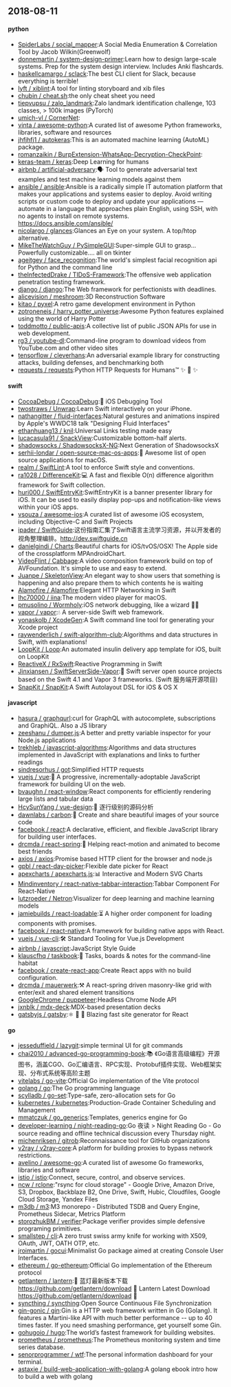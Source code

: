 ## 2018-08-11

#### python
* [SpiderLabs / social_mapper](https://github.com/SpiderLabs/social_mapper):A Social Media Enumeration & Correlation Tool by Jacob Wilkin(Greenwolf)
* [donnemartin / system-design-primer](https://github.com/donnemartin/system-design-primer):Learn how to design large-scale systems. Prep for the system design interview. Includes Anki flashcards.
* [haskellcamargo / sclack](https://github.com/haskellcamargo/sclack):The best CLI client for Slack, because everything is terrible!
* [lyft / xiblint](https://github.com/lyft/xiblint):A tool for linting storyboard and xib files
* [chubin / cheat.sh](https://github.com/chubin/cheat.sh):the only cheat sheet you need
* [tiepvupsu / zalo_landmark](https://github.com/tiepvupsu/zalo_landmark):Zalo landmark identification challenge, 103 classes, > 100k images (PyTorch)
* [umich-vl / CornerNet](https://github.com/umich-vl/CornerNet):
* [vinta / awesome-python](https://github.com/vinta/awesome-python):A curated list of awesome Python frameworks, libraries, software and resources
* [jhfjhfj1 / autokeras](https://github.com/jhfjhfj1/autokeras):This is an automated machine learning (AutoML) package.
* [romanzaikin / BurpExtension-WhatsApp-Decryption-CheckPoint](https://github.com/romanzaikin/BurpExtension-WhatsApp-Decryption-CheckPoint):
* [keras-team / keras](https://github.com/keras-team/keras):Deep Learning for humans
* [airbnb / artificial-adversary](https://github.com/airbnb/artificial-adversary):🗣️
Tool to generate adversarial text examples and test machine learning models against them
* [ansible / ansible](https://github.com/ansible/ansible):Ansible is a radically simple IT automation platform that makes your applications and systems easier to deploy. Avoid writing scripts or custom code to deploy and update your applications — automate in a language that approaches plain English, using SSH, with no agents to install on remote systems. https://docs.ansible.com/ansible/
* [nicolargo / glances](https://github.com/nicolargo/glances):Glances an Eye on your system. A top/htop alternative.
* [MikeTheWatchGuy / PySimpleGUI](https://github.com/MikeTheWatchGuy/PySimpleGUI):Super-simple GUI to grasp... Powerfully customizable.... all on tkinter
* [ageitgey / face_recognition](https://github.com/ageitgey/face_recognition):The world's simplest facial recognition api for Python and the command line
* [theInfectedDrake / TIDoS-Framework](https://github.com/theInfectedDrake/TIDoS-Framework):The offensive web application penetration testing framework.
* [django / django](https://github.com/django/django):The Web framework for perfectionists with deadlines.
* [alicevision / meshroom](https://github.com/alicevision/meshroom):3D Reconstruction Software
* [kitao / pyxel](https://github.com/kitao/pyxel):A retro game development environment in Python
* [zotroneneis / harry_potter_universe](https://github.com/zotroneneis/harry_potter_universe):Awesome Python features explained using the world of Harry Potter
* [toddmotto / public-apis](https://github.com/toddmotto/public-apis):A collective list of public JSON APIs for use in web development.
* [rg3 / youtube-dl](https://github.com/rg3/youtube-dl):Command-line program to download videos from YouTube.com and other video sites
* [tensorflow / cleverhans](https://github.com/tensorflow/cleverhans):An adversarial example library for constructing attacks, building defenses, and benchmarking both
* [requests / requests](https://github.com/requests/requests):Python HTTP Requests for Humans™
✨
🍰
✨

#### swift
* [CocoaDebug / CocoaDebug](https://github.com/CocoaDebug/CocoaDebug):🚀
iOS Debugging Tool
* [twostraws / Unwrap](https://github.com/twostraws/Unwrap):Learn Swift interactively on your iPhone.
* [nathangitter / fluid-interfaces](https://github.com/nathangitter/fluid-interfaces):Natural gestures and animations inspired by Apple's WWDC18 talk "Designing Fluid Interfaces"
* [ethanhuang13 / knil](https://github.com/ethanhuang13/knil):Universal Links testing made easy
* [lucacasula91 / SnackView](https://github.com/lucacasula91/SnackView):Customizable bottom-half alerts.
* [shadowsocks / ShadowsocksX-NG](https://github.com/shadowsocks/ShadowsocksX-NG):Next Generation of ShadowsocksX
* [serhii-londar / open-source-mac-os-apps](https://github.com/serhii-londar/open-source-mac-os-apps):🚀
Awesome list of open source applications for macOS.
* [realm / SwiftLint](https://github.com/realm/SwiftLint):A tool to enforce Swift style and conventions.
* [ra1028 / DifferenceKit](https://github.com/ra1028/DifferenceKit):💻
A fast and flexible O(n) difference algorithm framework for Swift collection.
* [huri000 / SwiftEntryKit](https://github.com/huri000/SwiftEntryKit):SwiftEntryKit is a banner presenter library for iOS. It can be used to easily display pop-ups and notification-like views within your iOS apps.
* [vsouza / awesome-ios](https://github.com/vsouza/awesome-ios):A curated list of awesome iOS ecosystem, including Objective-C and Swift Projects
* [ipader / SwiftGuide](https://github.com/ipader/SwiftGuide):这份指南汇集了Swift语言主流学习资源，并以开发者的视角整理编排。http://dev.swiftguide.cn
* [danielgindi / Charts](https://github.com/danielgindi/Charts):Beautiful charts for iOS/tvOS/OSX! The Apple side of the crossplatform MPAndroidChart.
* [VideoFlint / Cabbage](https://github.com/VideoFlint/Cabbage):A video composition framework build on top of AVFoundation. It's simple to use and easy to extend.
* [Juanpe / SkeletonView](https://github.com/Juanpe/SkeletonView):An elegant way to show users that something is happening and also prepare them to which contents he is waiting
* [Alamofire / Alamofire](https://github.com/Alamofire/Alamofire):Elegant HTTP Networking in Swift
* [lhc70000 / iina](https://github.com/lhc70000/iina):The modern video player for macOS.
* [pmusolino / Wormholy](https://github.com/pmusolino/Wormholy):iOS network debugging, like a wizard 🧙‍♂️
* [vapor / vapor](https://github.com/vapor/vapor):💧
A server-side Swift web framework.
* [yonaskolb / XcodeGen](https://github.com/yonaskolb/XcodeGen):A Swift command line tool for generating your Xcode project
* [raywenderlich / swift-algorithm-club](https://github.com/raywenderlich/swift-algorithm-club):Algorithms and data structures in Swift, with explanations!
* [LoopKit / Loop](https://github.com/LoopKit/Loop):An automated insulin delivery app template for iOS, built on LoopKit
* [ReactiveX / RxSwift](https://github.com/ReactiveX/RxSwift):Reactive Programming in Swift
* [Jinxiansen / SwiftServerSide-Vapor](https://github.com/Jinxiansen/SwiftServerSide-Vapor):🦄
Swift server open source projects based on the Swift 4.1 and Vapor 3 frameworks. (Swift 服务端开源项目)
* [SnapKit / SnapKit](https://github.com/SnapKit/SnapKit):A Swift Autolayout DSL for iOS & OS X

#### javascript
* [hasura / graphqurl](https://github.com/hasura/graphqurl):curl for GraphQL with autocomplete, subscriptions and GraphiQL. Also a JS library
* [zeeshanu / dumper.js](https://github.com/zeeshanu/dumper.js):A better and pretty variable inspector for your Node.js applications
* [trekhleb / javascript-algorithms](https://github.com/trekhleb/javascript-algorithms):Algorithms and data structures implemented in JavaScript with explanations and links to further readings
* [sindresorhus / got](https://github.com/sindresorhus/got):Simplified HTTP requests
* [vuejs / vue](https://github.com/vuejs/vue):🖖
A progressive, incrementally-adoptable JavaScript framework for building UI on the web.
* [bvaughn / react-window](https://github.com/bvaughn/react-window):React components for efficiently rendering large lists and tabular data
* [HcySunYang / vue-design](https://github.com/HcySunYang/vue-design):📖
逐行级别的源码分析
* [dawnlabs / carbon](https://github.com/dawnlabs/carbon):🎨
Create and share beautiful images of your source code
* [facebook / react](https://github.com/facebook/react):A declarative, efficient, and flexible JavaScript library for building user interfaces.
* [drcmda / react-spring](https://github.com/drcmda/react-spring):🙌
Helping react-motion and animated to become best friends
* [axios / axios](https://github.com/axios/axios):Promise based HTTP client for the browser and node.js
* [gpbl / react-day-picker](https://github.com/gpbl/react-day-picker):Flexible date picker for React
* [apexcharts / apexcharts.js](https://github.com/apexcharts/apexcharts.js):📊
Interactive and Modern SVG Charts
* [Mindinventory / react-native-tabbar-interaction](https://github.com/Mindinventory/react-native-tabbar-interaction):Tabbar Component For React-Native
* [lutzroeder / Netron](https://github.com/lutzroeder/Netron):Visualizer for deep learning and machine learning models
* [jamiebuilds / react-loadable](https://github.com/jamiebuilds/react-loadable):⏳
A higher order component for loading components with promises.
* [facebook / react-native](https://github.com/facebook/react-native):A framework for building native apps with React.
* [vuejs / vue-cli](https://github.com/vuejs/vue-cli):🛠️
Standard Tooling for Vue.js Development
* [airbnb / javascript](https://github.com/airbnb/javascript):JavaScript Style Guide
* [klauscfhq / taskbook](https://github.com/klauscfhq/taskbook):📓
Tasks, boards & notes for the command-line habitat
* [facebook / create-react-app](https://github.com/facebook/create-react-app):Create React apps with no build configuration.
* [drcmda / mauerwerk](https://github.com/drcmda/mauerwerk):⚒
A react-spring driven masonry-like grid with enter/exit and shared element transitions
* [GoogleChrome / puppeteer](https://github.com/GoogleChrome/puppeteer):Headless Chrome Node API
* [jxnblk / mdx-deck](https://github.com/jxnblk/mdx-deck):MDX-based presentation decks
* [gatsbyjs / gatsby](https://github.com/gatsbyjs/gatsby):⚛️
📄
🚀
Blazing fast site generator for React

#### go
* [jesseduffield / lazygit](https://github.com/jesseduffield/lazygit):simple terminal UI for git commands
* [chai2010 / advanced-go-programming-book](https://github.com/chai2010/advanced-go-programming-book):📚
《Go语言高级编程》开源图书，涵盖CGO、Go汇编语言、RPC实现、Protobuf插件实现、Web框架实现、分布式系统等高阶主题
* [vitelabs / go-vite](https://github.com/vitelabs/go-vite):Official Go implementation of the Vite protocol
* [golang / go](https://github.com/golang/go):The Go programming language
* [scylladb / go-set](https://github.com/scylladb/go-set):Type-safe, zero-allocation sets for Go
* [kubernetes / kubernetes](https://github.com/kubernetes/kubernetes):Production-Grade Container Scheduling and Management
* [mmatczuk / go_generics](https://github.com/mmatczuk/go_generics):Templates, generics engine for Go
* [developer-learning / night-reading-go](https://github.com/developer-learning/night-reading-go):Go 夜读 > Night Reading Go - Go source reading and offline technical discussion every Thursday night.
* [michenriksen / gitrob](https://github.com/michenriksen/gitrob):Reconnaissance tool for GitHub organizations
* [v2ray / v2ray-core](https://github.com/v2ray/v2ray-core):A platform for building proxies to bypass network restrictions.
* [avelino / awesome-go](https://github.com/avelino/awesome-go):A curated list of awesome Go frameworks, libraries and software
* [istio / istio](https://github.com/istio/istio):Connect, secure, control, and observe services.
* [ncw / rclone](https://github.com/ncw/rclone):"rsync for cloud storage" - Google Drive, Amazon Drive, S3, Dropbox, Backblaze B2, One Drive, Swift, Hubic, Cloudfiles, Google Cloud Storage, Yandex Files
* [m3db / m3](https://github.com/m3db/m3):M3 monorepo - Distributed TSDB and Query Engine, Prometheus Sidecar, Metrics Platform
* [storozhukBM / verifier](https://github.com/storozhukBM/verifier):Package verifier provides simple defensive programing primitives.
* [smallstep / cli](https://github.com/smallstep/cli):A zero trust swiss army knife for working with X509, OAuth, JWT, OATH OTP, etc.
* [jroimartin / gocui](https://github.com/jroimartin/gocui):Minimalist Go package aimed at creating Console User Interfaces.
* [ethereum / go-ethereum](https://github.com/ethereum/go-ethereum):Official Go implementation of the Ethereum protocol
* [getlantern / lantern](https://github.com/getlantern/lantern):🔴
蓝灯最新版本下载 https://github.com/getlantern/download
🔴
Lantern Latest Download https://github.com/getlantern/download
🔴
* [syncthing / syncthing](https://github.com/syncthing/syncthing):Open Source Continuous File Synchronization
* [gin-gonic / gin](https://github.com/gin-gonic/gin):Gin is a HTTP web framework written in Go (Golang). It features a Martini-like API with much better performance -- up to 40 times faster. If you need smashing performance, get yourself some Gin.
* [gohugoio / hugo](https://github.com/gohugoio/hugo):The world’s fastest framework for building websites.
* [prometheus / prometheus](https://github.com/prometheus/prometheus):The Prometheus monitoring system and time series database.
* [senorprogrammer / wtf](https://github.com/senorprogrammer/wtf):The personal information dashboard for your terminal.
* [astaxie / build-web-application-with-golang](https://github.com/astaxie/build-web-application-with-golang):A golang ebook intro how to build a web with golang
